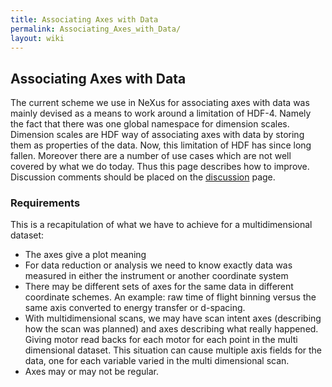 ```yaml
---
title: Associating Axes with Data
permalink: Associating_Axes_with_Data/
layout: wiki
---
```


Associating Axes with Data
--------------------------

The current scheme we use in NeXus for associating axes with data was
mainly devised as a means to work around a limitation of HDF-4. Namely
the fact that there was one global namespace for dimension scales.
Dimension scales are HDF way of associating axes with data by storing
them as properties of the data. Now, this limitation of HDF has since
long fallen. Moreover there are a number of use cases which are not well
covered by what we do today. Thus this page describes how to improve.
Discussion comments should be placed on the [
discussion](Talk:Associating_Axes_with_Data "wikilink") page.

### Requirements

This is a recapitulation of what we have to achieve for a
multidimensional dataset:

-   The axes give a plot meaning
-   For data reduction or analysis we need to know exactly data was
    measured in either the instrument or another coordinate system
-   There may be different sets of axes for the same data in different
    coordinate schemes. An example: raw time of flight binning versus
    the same axis converted to energy transfer or d-spacing.
-   With multidimensional scans, we may have scan intent axes
    (describing how the scan was planned) and axes describing what
    really happened. Giving motor read backs for each motor for each
    point in the multi dimensional dataset. This situation can cause
    multiple axis fields for the data, one for each variable varied in
    the multi dimensional scan.
-   Axes may or may not be regular.

